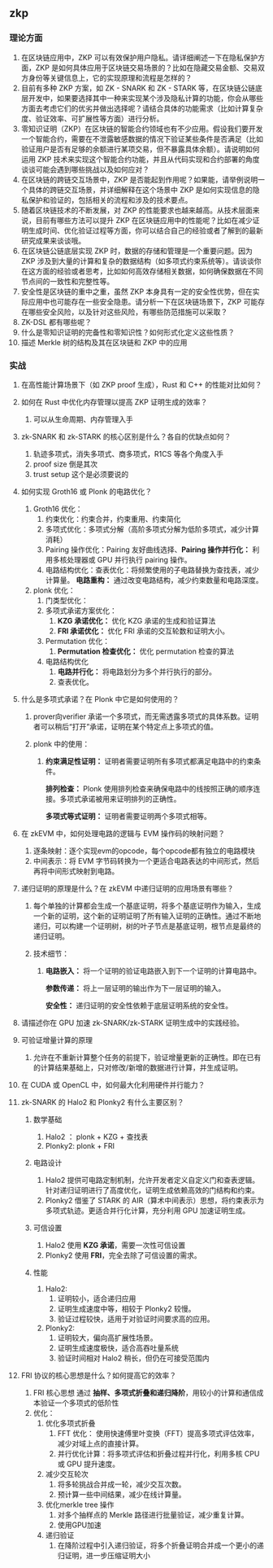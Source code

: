 ## zkp

### 理论方面

1. 在区块链应用中，ZKP 可以有效保护用户隐私。请详细阐述一下在隐私保护方面，ZKP 是如何具体应用于区块链交易场景的？比如在隐藏交易金额、交易双方身份等关键信息上，它的实现原理和流程是怎样的？
2. 目前有多种 ZKP 方案，如 ZK - SNARK 和 ZK - STARK 等，在区块链公链底层开发中，如果要选择其中一种来实现某个涉及隐私计算的功能，你会从哪些方面去考虑它们的优劣并做出选择呢？请结合具体的功能需求（比如计算复杂度、验证效率、可扩展性等方面）进行分析。
3. 零知识证明（ZKP）在区块链的智能合约领域也有不少应用。假设我们要开发一个智能合约，需要在不泄露敏感数据的情况下验证某些条件是否满足（比如验证用户是否有足够的余额进行某项交易，但不暴露具体余额）。请说明如何运用 ZKP 技术来实现这个智能合约功能，并且从代码实现和合约部署的角度谈谈可能会遇到哪些挑战以及如何应对？
4. 在区块链的跨链交互场景中，ZKP 是否能起到作用呢？如果能，请举例说明一个具体的跨链交互场景，并详细解释在这个场景中 ZKP 是如何实现信息的隐私保护和验证的，包括相关的流程和涉及的技术要点。
5. 随着区块链技术的不断发展，对 ZKP 的性能要求也越来越高。从技术层面来说，目前有哪些方法可以提升 ZKP 在区块链应用中的性能呢？比如在减少证明生成时间、优化验证过程等方面，你可以结合自己的经验或者了解到的最新研究成果来谈谈哦。
6. 在区块链公链底层实现 ZKP 时，数据的存储和管理是一个重要问题。因为 ZKP 涉及到大量的计算和复杂的数据结构（如多项式约束系统等）。请谈谈你在这方面的经验或者思考，比如如何高效存储相关数据，如何确保数据在不同节点间的一致性和完整性等。
7. 安全性是区块链的重中之重，虽然 ZKP 本身具有一定的安全性优势，但在实际应用中也可能存在一些安全隐患。请分析一下在区块链场景下，ZKP 可能存在哪些安全风险，以及针对这些风险，有哪些防范措施可以采取？
8. ZK-DSL 都有哪些呢？
9. 什么是零知识证明的完备性和零知识性？如何形式化定义这些性质？
10. 描述 Merkle 树的结构及其在区块链和 ZKP 中的应用

### 实战

1. 在高性能计算场景下（如 ZKP proof 生成），Rust 和 C++ 的性能对比如何？

2. 如何在 Rust 中优化内存管理以提高 ZKP 证明生成的效率？

   1. 可以从生命周期、内存管理入手

3. zk-SNARK 和 zk-STARK 的核心区别是什么？各自的优缺点如何？

   1. 轨迹多项式，消失多项式、商多项式，R1CS 等各个角度入手
   2. proof size 倒是其次
   3. trust setup 这个是必须要说的

4. 如何实现 Groth16 或 Plonk 的电路优化？

   1. Groth16 优化：
      1. 约束优化：约束合并，约束重用、约束简化
      2. 多项式优化：多项式分解（高阶多项式分解为低阶多项式，减少计算消耗）
      3. Pairing 操作优化：Pairing 友好曲线选择、**Pairing 操作并行化：** 利用多核处理器或 GPU 并行执行 pairing 操作。
      4. 电路结构优化：查表优化：将频繁使用的子电路替换为查找表，减少计算量。 **电路重构：** 通过改变电路结构，减少约束数量和电路深度。
   2. plonk 优化：
      1. 门类型优化：
      2. 多项式承诺方案优化：
         1. **KZG 承诺优化：** 优化 KZG 承诺的生成和验证算法
         2. **FRI 承诺优化：** 优化 FRI 承诺的交互轮数和证明大小。
      3. Permutation 优化：
         1. **Permutation 检查优化：** 优化 permutation 检查的算法
      4. 电路结构优化
         1. **电路并行化：** 将电路划分为多个并行执行的部分。
         2. 查表优化。

5. 什么是多项式承诺？在 Plonk 中它是如何使用的？

   1. prover向verifier 承诺一个多项式，而无需透露多项式的具体系数。证明者可以稍后“打开”承诺，证明在某个特定点上多项式的值。

   2. plonk 中的使用：

      1. **约束满足性证明：** 证明者需要证明所有多项式都满足电路中的约束条件。

         **排列检查：** Plonk 使用排列检查来确保电路中的线按照正确的顺序连接。多项式承诺被用来证明排列的正确性。

         **多项式等式证明：** 证明者需要证明两个多项式相等。

6. 在 zkEVM 中，如何处理电路的逻辑与 EVM 操作码的映射问题？

   1. 逐条映射：逐个实现evm的opcode，每个opcode都有独立的电路模块
   2. 中间表示：将 EVM 字节码转换为一个更适合电路表达的中间形式，然后再将中间形式映射到电路。

7. 递归证明的原理是什么？在 zkEVM 中递归证明的应用场景有哪些？

   1. 每个单独的计算都会生成一个基底证明，将多个基底证明作为输入，生成一个新的证明，这个新的证明证明了所有输入证明的正确性。通过不断地递归，可以构建一个证明树，树的叶子节点是基底证明，根节点是最终的递归证明。

   2. 技术细节：

      1. **电路嵌入：** 将一个证明的验证电路嵌入到下一个证明的计算电路中。

         **参数传递：** 将上一层证明的输出作为下一层证明的输入。

         **安全性：** 递归证明的安全性依赖于底层证明系统的安全性。

8. 请描述你在 GPU 加速 zk-SNARK/zk-STARK 证明生成中的实践经验。

9. 可验证增量计算的原理

   1. 允许在不重新计算整个任务的前提下，验证增量更新的正确性。即在已有的计算结果基础上，只对修改/新增的数据进行计算，并生成证明。

   

10. 在 CUDA 或 OpenCL 中，如何最大化利用硬件并行能力？

11. zk-SNARK 的 Halo2 和 Plonky2 有什么主要区别？

    1. 数学基础

       1. Halo2 ： plonk + KZG + 查找表
       2. Plonky2: plonk + FRI 

    2. 电路设计

       1. Halo2 提供可电路定制机制，允许开发者定义自定义门和查表逻辑。针对递归证明进行了高度优化，证明生成依赖高效的门结构和约束。
       2. Plonky2 借鉴了 STARK 的 AIR（算术中间表示）思想，将约束表示为多项式轨迹。更适合并行化计算，充分利用 GPU 加速证明生成。

    3. 可信设置

       1. Halo2 使用 **KZG 承诺**，需要一次性可信设置
       2. Plonky2 使用 **FRI**，完全去除了可信设置的需求。

    4. 性能

       1. Halo2:
          1. 证明较小，适合递归应用
          2. 证明生成速度中等，相较于 Plonky2 较慢。
          3. 验证过程较快，适用于对验证时间要求高的应用。
       2. Plonky2:
          1. 证明较大，偏向高扩展性场景。
          2. 证明生成速度极快，适合高吞吐量系统
          3. 验证时间相对 Halo2 稍长，但仍在可接受范围内

       

12. FRI 协议的核心思想是什么？如何提高它的效率？

    1. FRI 核心思想 通过 **抽样、多项式折叠和递归降阶**，用较小的计算和通信成本验证一个多项式的低阶性
    2. 优化：
       1. 优化多项式折叠
          1. FFT 优化： 使用快速傅里叶变换（FFT）提高多项式评估效率，减少对域上点的直接计算。
          2. 并行优化计算：将多项式评估和折叠过程并行化，利用多核 CPU 或 GPU 提升速度。
       2. 减少交互轮次
          1. 将多轮挑战合并成一轮，减少交互次数。
          2. 预计算一些中间结果，减少在线计算量。
       3. 优化merkle tree 操作
          1. 对多个抽样点的 Merkle 路径进行批量验证，减少重复计算。
          2. 使用GPU加速 
       4. 递归验证
          1. 在降阶过程中引入递归验证，将多个折叠证明合并成一个更小的递归证明，进一步压缩证明大小





